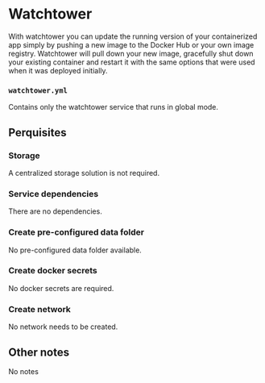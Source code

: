# Watchtower

With watchtower you can update the running version of your containerized app simply by pushing a new image to the Docker Hub or your own image registry. Watchtower will pull down your new image, gracefully shut down your existing container and restart it with the same options that were used when it was deployed initially.

### `watchtower.yml`
Contains only the watchtower service that runs in global mode.

## Perquisites
### Storage
A centralized storage solution is not required.

### Service dependencies
There are no dependencies.

### Create pre-configured data folder
No pre-configured data folder available.

### Create docker secrets
No docker secrets are required.

### Create network
No network needs to be created.

## Other notes
No notes